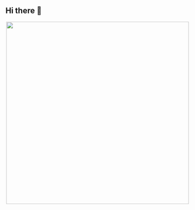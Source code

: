## Hi there 👋

<div id='header' align='center'>
  <img src='Illustration by <a href="https://icons8.com/illustrations/author/lZpGtGw5182N">Elisabet Guba</a> from <a href="https://icons8.com/illustrations">Ouch!</a>' width='500'/>
</div>
